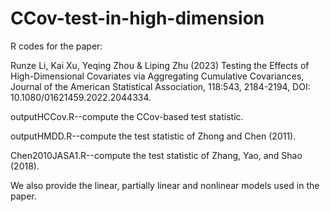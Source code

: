 # CCov-test-in-high-dimension
R codes for the paper:

Runze Li, Kai Xu, Yeqing Zhou & Liping Zhu (2023) Testing the Effects of High-Dimensional Covariates via Aggregating Cumulative Covariances, Journal of the American Statistical Association, 118:543, 2184-2194, DOI: 10.1080/01621459.2022.2044334.

outputHCCov.R--compute the CCov-based test statistic.

outputHMDD.R--compute the test statistic of Zhong and Chen (2011).

Chen2010JASA1.R--compute the test statistic of Zhang, Yao, and Shao (2018).

We also provide the linear, partially linear and nonlinear models used in the paper.

